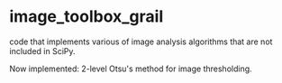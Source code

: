 image_toolbox_grail
===================

code that implements various of image analysis algorithms that are not included in SciPy.

Now implemented: 2-level Otsu's method for image thresholding.